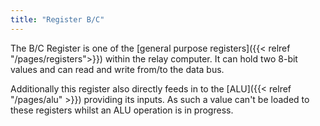 ```yaml
---
title: "Register B/C"
---
```


The B/C Register is one of the [general purpose registers]({{< relref "/pages/registers">}}) within the relay computer. It can hold two 8-bit values and can read and write from/to the data bus.

Additionally this register also directly feeds in to the [ALU]({{< relref "/pages/alu" >}})
providing its inputs. As such a value can't be loaded to these registers whilst an ALU operation is in progress.

